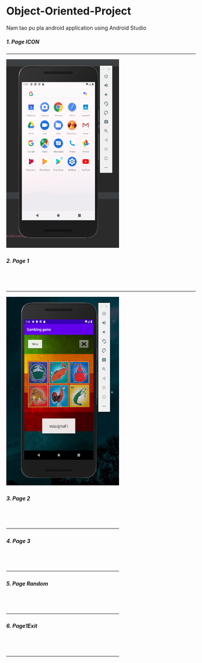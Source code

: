 # Object-Oriented-Project
Nam tao pu pla android application using Android Studio

<h5>1. Page ICON<h5><hr style"color:gray;">
<img src="images/PageIcon.png" width="300" height="500";></img>
<h5>2. Page 1<h5> <br><br><hr style"color:gray;">
<img src="images/Page 1.png" width="300" height="500"></img>
<h5>3. Page 2<h5> <br><br><hr style"color:gray;"
<img src="images/Page2.png" width="300" height="500"></img>
<h5>4. Page 3<h5> <br><br><hr style"color:gray;"
<img src="images/Page3.png" width="300" height="500"></img>
<h5>5. Page Random<h5> <br><br><hr style"color:gray;"
<img src="images/PageRandom.png" width="300" height="500"></img>
<h5>6. Page1Exit<h5> <br><br><hr style"color:gray;"
<img src="images/Page1Exit" width="300" height="500"></img>
